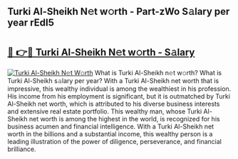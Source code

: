 ## Turki Al-Sheikh N𝚎t w𝚘rth - Part-zWo S𝚊lary per year rEdI5

# <h2><a href="http://gc0fwuk.nevu.top/?p=Turki+Al-Sheikh">🔗 👉🔴 Turki Al-Sheikh N𝚎t w𝚘rth - S𝚊lary</a></h2>

[![Turki Al-Sheikh N𝚎t W𝚘rth](https://i.imgur.com/Oavwk0R.jpeg)](http://gc0fwuk.nevu.top/?p=Turki+Al-Sheikh)
What is Turki Al-Sheikh n𝚎t w𝚘rth? What is Turki Al-Sheikh s𝚊lary per year?
With a Turki Al-Sheikh net worth that is impressive, this wealthy individual is among the wealthiest in his profession. His income from his employment is significant, but it is outmatched by Turki Al-Sheikh net worth, which is attributed to his diverse business interests and extensive real estate portfolio. This wealthy man, whose Turki Al-Sheikh net worth is among the highest in the world, is recognized for his business acumen and financial intelligence. With a Turki Al-Sheikh net worth in the billions and a substantial income, this wealthy person is a leading illustration of the power of diligence, perseverance, and financial brilliance.
